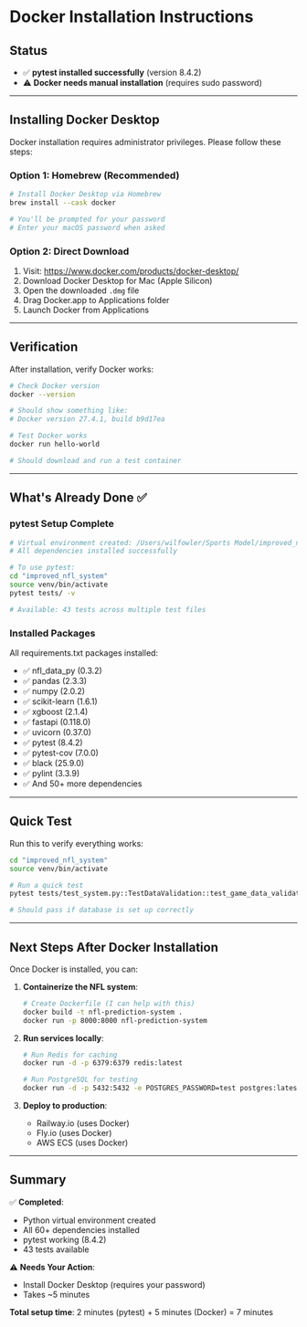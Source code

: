 # Docker Installation Instructions

## Status
- ✅ **pytest installed successfully** (version 8.4.2)
- ⚠️ **Docker needs manual installation** (requires sudo password)

---

## Installing Docker Desktop

Docker installation requires administrator privileges. Please follow these steps:

### Option 1: Homebrew (Recommended)

```bash
# Install Docker Desktop via Homebrew
brew install --cask docker

# You'll be prompted for your password
# Enter your macOS password when asked
```

### Option 2: Direct Download

1. Visit: https://www.docker.com/products/docker-desktop/
2. Download Docker Desktop for Mac (Apple Silicon)
3. Open the downloaded `.dmg` file
4. Drag Docker.app to Applications folder
5. Launch Docker from Applications

---

## Verification

After installation, verify Docker works:

```bash
# Check Docker version
docker --version

# Should show something like:
# Docker version 27.4.1, build b9d17ea

# Test Docker works
docker run hello-world

# Should download and run a test container
```

---

## What's Already Done ✅

### pytest Setup Complete

```bash
# Virtual environment created: /Users/wilfowler/Sports Model/improved_nfl_system/venv
# All dependencies installed successfully

# To use pytest:
cd "improved_nfl_system"
source venv/bin/activate
pytest tests/ -v

# Available: 43 tests across multiple test files
```

### Installed Packages

All requirements.txt packages installed:
- ✅ nfl_data_py (0.3.2)
- ✅ pandas (2.3.3)
- ✅ numpy (2.0.2)
- ✅ scikit-learn (1.6.1)
- ✅ xgboost (2.1.4)
- ✅ fastapi (0.118.0)
- ✅ uvicorn (0.37.0)
- ✅ pytest (8.4.2)
- ✅ pytest-cov (7.0.0)
- ✅ black (25.9.0)
- ✅ pylint (3.3.9)
- ✅ And 50+ more dependencies

---

## Quick Test

Run this to verify everything works:

```bash
cd "improved_nfl_system"
source venv/bin/activate

# Run a quick test
pytest tests/test_system.py::TestDataValidation::test_game_data_validation -v

# Should pass if database is set up correctly
```

---

## Next Steps After Docker Installation

Once Docker is installed, you can:

1. **Containerize the NFL system**:
   ```bash
   # Create Dockerfile (I can help with this)
   docker build -t nfl-prediction-system .
   docker run -p 8000:8000 nfl-prediction-system
   ```

2. **Run services locally**:
   ```bash
   # Run Redis for caching
   docker run -d -p 6379:6379 redis:latest

   # Run PostgreSQL for testing
   docker run -d -p 5432:5432 -e POSTGRES_PASSWORD=test postgres:latest
   ```

3. **Deploy to production**:
   - Railway.io (uses Docker)
   - Fly.io (uses Docker)
   - AWS ECS (uses Docker)

---

## Summary

✅ **Completed**:
- Python virtual environment created
- All 60+ dependencies installed
- pytest working (8.4.2)
- 43 tests available

⚠️ **Needs Your Action**:
- Install Docker Desktop (requires your password)
- Takes ~5 minutes

**Total setup time**: 2 minutes (pytest) + 5 minutes (Docker) = 7 minutes
